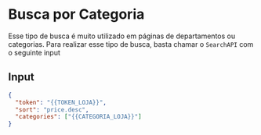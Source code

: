 # Busca por Categoria

Esse tipo de busca é muito utilizado em páginas de departamentos ou categorias. Para realizar esse tipo de busca, basta chamar o `SearchAPI` com o seguinte input

## Input

```json
{
  "token": "{{TOKEN_LOJA}}",
  "sort": "price.desc",
  "categories": ["{{CATEGORIA_LOJA}}"]
}
```
